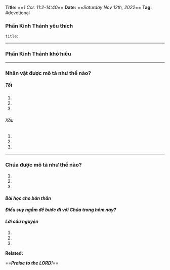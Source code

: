 **Title:** ==*1 Cor. 11:2-14:40*==
**Date:** ==*Saturday Nov 12th, 2022*==
**Tag:** #devotional

### **Phần Kinh Thánh yêu thích**
```ad-bible
title: 

```
----------
### **Phần Kinh Thánh khó hiểu**
> 
----------
### **Nhân vật được mô tả như thế nào?**
##### Tốt
1. 
2. 
3. 
###### Xấu
1. 
2. 
3. 
----------
### **Chúa được mô tả như thế nào?**
1. 
2. 
3. 
#### *Bài học cho bản thân*
> 
#### *Điều suy ngẫm để bước đi với Chúa trong hôm nay?*
> 
#### *Lời cầu nguyện*
1. 
2. 
3. 


**Related:**


==***Praise to the LORD!***==
